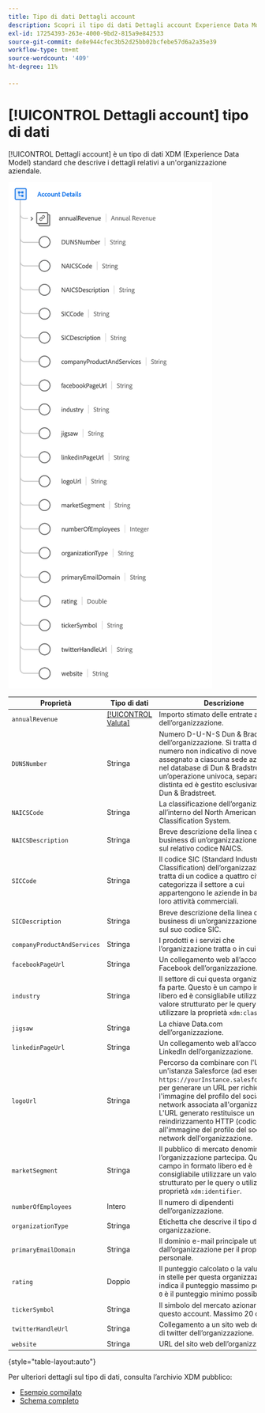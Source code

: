 ```yaml
---
title: Tipo di dati Dettagli account
description: Scopri il tipo di dati Dettagli account Experience Data Model (XDM).
exl-id: 17254393-263e-4000-9bd2-815a9e842533
source-git-commit: de8e944cfec3b52d25bb02bcfebe57d6a2a35e39
workflow-type: tm+mt
source-wordcount: '409'
ht-degree: 11%

---
```


# [!UICONTROL Dettagli account] tipo di dati

[!UICONTROL Dettagli account] è un tipo di dati XDM (Experience Data Model) standard che descrive i dettagli relativi a un&#39;organizzazione aziendale.

![Struttura del tipo di dati](../images/data-types/account-details.png)

| Proprietà | Tipo di dati | Descrizione |
| --- | --- | --- |
| `annualRevenue` | [[!UICONTROL Valuta]](./currency.md) | Importo stimato delle entrate annuali dell’organizzazione. |
| `DUNSNumber` | Stringa | Numero D-U-N-S Dun &amp; Bradstreet dell’organizzazione. Si tratta di un numero non indicativo di nove cifre assegnato a ciascuna sede aziendale nel database di Dun &amp; Bradstreet con un’operazione univoca, separata e distinta ed è gestito esclusivamente da Dun &amp; Bradstreet. |
| `NAICSCode` | Stringa | La classificazione dell’organizzazione all’interno del North American Industry Classification System. |
| `NAICSDescription` | Stringa | Breve descrizione della linea di business di un’organizzazione, basata sul relativo codice NAICS. |
| `SICCode` | Stringa | Il codice SIC (Standard Industrial Classification) dell’organizzazione. Si tratta di un codice a quattro cifre che categorizza il settore a cui appartengono le aziende in base alle loro attività commerciali. |
| `SICDescription` | Stringa | Breve descrizione della linea di business di un’organizzazione, basata sul suo codice SIC. |
| `companyProductAndServices` | Stringa | I prodotti e i servizi che l’organizzazione tratta o in cui opera. |
| `facebookPageUrl` | Stringa | Un collegamento web all’account Facebook dell’organizzazione. |
| `industry` | Stringa | Il settore di cui questa organizzazione fa parte. Questo è un campo in formato libero ed è consigliabile utilizzare un valore strutturato per le query o utilizzare la proprietà `xdm:classifier`. |
| `jigsaw` | Stringa | La chiave Data.com dell’organizzazione. |
| `linkedinPageUrl` | Stringa | Un collegamento web all’account LinkedIn dell’organizzazione. |
| `logoUrl` | Stringa | Percorso da combinare con l&#39;URL di un&#39;istanza Salesforce (ad esempio, `https://yourInstance.salesforce.com/`) per generare un URL per richiedere l&#39;immagine del profilo del social network associata all&#39;organizzazione. L&#39;URL generato restituisce un reindirizzamento HTTP (codice 302) all&#39;immagine del profilo del social network dell&#39;organizzazione. |
| `marketSegment` | Stringa | Il pubblico di mercato denominato a cui l’organizzazione partecipa. Questo è un campo in formato libero ed è consigliabile utilizzare un valore strutturato per le query o utilizzare la proprietà `xdm:identifier`. |
| `numberOfEmployees` | Intero | Il numero di dipendenti dell’organizzazione. |
| `organizationType` | Stringa | Etichetta che descrive il tipo di organizzazione. |
| `primaryEmailDomain` | Stringa | Il dominio e-mail principale utilizzato dall’organizzazione per il proprio personale. |
| `rating` | Doppio | Il punteggio calcolato o la valutazione in stelle per questa organizzazione. `1` indica il punteggio massimo possibile e `0` è il punteggio minimo possibile. |
| `tickerSymbol` | Stringa | Il simbolo del mercato azionario di questo account. Massimo 20 caratteri. |
| `twitterHandleUrl` | Stringa | Collegamento a un sito web dell’handle di twitter dell’organizzazione. |
| `website` | Stringa | URL del sito web dell’organizzazione. |

{style="table-layout:auto"}

Per ulteriori dettagli sul tipo di dati, consulta l’archivio XDM pubblico:

* [Esempio compilato](https://github.com/adobe/xdm/blob/master/components/datatypes/b2b/account-organization.example.1.json)
* [Schema completo](https://github.com/adobe/xdm/blob/master/components/datatypes/b2b/account-organization.schema.json)
